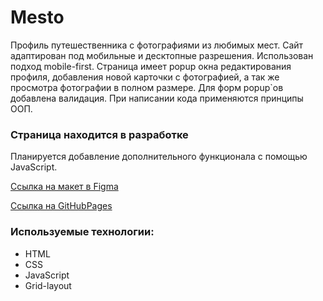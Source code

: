 # Mesto

Профиль путешественника с фотографиями из любимых мест. Сайт адаптирован под мобильные и десктопные разрешения. Использован подход mobile-first. Страница имеет popup окна редактирования профиля, добавления новой карточки с фотографией, а так же просмотра фотографии в полном размере. Для форм popup`ов добавлена валидация. При написании кода применяются принципы ООП.

### Страница находится в разработке

Планируется добавление дополнительного функционала с помощью JavaScript.

[Ссылка на макет в Figma](https://www.figma.com/file/Bn4RbhQwBdQr5SyIvVQDhJ/JavaScript.-Sprint-4-Copy?node-id=0%3A1)

[Ссылка на GitHubPages](https://mslp.github.io/mesto/)

### Используемые технологии:

* HTML
* CSS
* JavaScript
* Grid-layout
